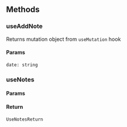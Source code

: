 ## Methods

### useAddNote

Returns mutation object from `useMutation` hook

#### Params

`date: string`

### useNotes

#### Params

#### Return

`UseNotesReturn`